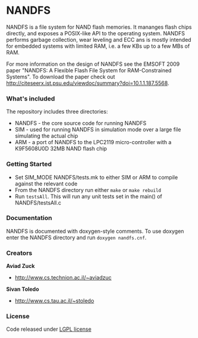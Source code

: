 # NANDFS

NANDFS is a file system for NAND flash memories. It mananges flash chips directly, and exposes a POSIX-like API to the operating system. NANDFS performs garbage collection, wear leveling and ECC ans is mostly intended for embedded systems with limited RAM, i.e. a few KBs up to a few MBs of RAM.

For more information on the design of NANDFS see the EMSOFT 2009 paper "NANDFS: A Flexible Flash File System for RAM-Constrained Systems". To download the paper check out <http://citeseerx.ist.psu.edu/viewdoc/summary?doi=10.1.1.187.5568>.

### What's included

The repository includes three directories:
* NANDFS - the core source code for running NANDFS
* SIM - used for running NANDFS in simulation mode over a large file simulating the actual chip
* ARM - a port of NANDFS to the LPC2119 micro-controller with a K9F5608U0D 32MB NAND flash chip

### Getting Started

* Set SIM_MODE NANDFS/tests.mk to either SIM or ARM to compile against the relevant code
* From the NANDFS directory run either `make` or `make rebuild`
* Run `testsAll`. This will run any unit tests set in the main() of NANDFS/testsAll.c

### Documentation

NANDFS is documented with doxygen-style comments. To use doxygen enter the NANDFS directory and run `doxygen nandfs.cnf`.

### Creators

**Aviad Zuck**

* <http://www.cs.technion.ac.il/~aviadzuc>

**Sivan Toledo**

* <http://www.cs.tau.ac.il/~stoledo>

### License

Code released under [LGPL license](http://www.gnu.org/licenses/lgpl-3.0.en.html)
